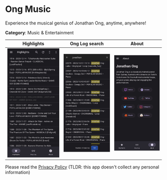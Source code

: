 # Ong Music

Experience the musical genius of Jonathan Ong, anytime, anywhere!

**Category**: Music & Entertainment

| Highlights          | Ong Log search      | About             |
| ------------------- | ------------------- | ----------------- |
| ![Highlights](highlights.jpg) | ![Ong Log search](onglog_search.jpg) | ![About](about.jpg) | 

Please read the [Privacy Policy](privacy-policy.md) (TLDR: this app doesn't collect any personal information)
